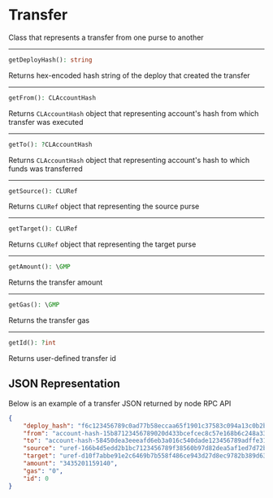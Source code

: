 # Transfer
Class that represents a transfer from one purse to another

---
```php
getDeployHash(): string
```
Returns hex-encoded hash string of the deploy that created the transfer

---
```php
getFrom(): CLAccountHash
```
Returns `CLAccountHash` object that representing account's hash from which transfer was executed

---
```php
getTo(): ?CLAccountHash
```
Returns `CLAccountHash` object that representing account's hash to which funds was transferred

---
```php
getSource(): CLURef
```
Returns `CLURef` object that representing the source purse

---
```php
getTarget(): CLURef
```
Returns `CLURef` object that representing the target purse

---
```php
getAmount(): \GMP
```
Returns the transfer amount

---
```php
getGas(): \GMP
```
Returns the transfer gas

---
```php
getId(): ?int
```
Returns user-defined transfer id

## JSON Representation
Below is an example of a transfer JSON returned by node RPC API
```json
{
    "deploy_hash": "f6c123456789c0ad77b58eccaa65f1901c37583c094a13c0b2b1c336cc4638f6",
    "from": "account-hash-15b87123456789020d433bcefcec8c57e168b6c248a33c0a4225a0e9671911e9",
    "to": "account-hash-58450dea3eeeafd6eb3a016c540dade123456789adffe31bce9ff2a922b7b1c1",
    "source": "uref-166b4d5edd2b1bc7123456789f38560b97d82dea5af1ed7d72b4894581a8dd01-007",
    "target": "uref-d10f7abbe91e2c6469b7b558f486ce943d27d8ec9782b389d6392e1234567897-004",
    "amount": "3435201159140",
    "gas": "0",
    "id": 0
}
```
